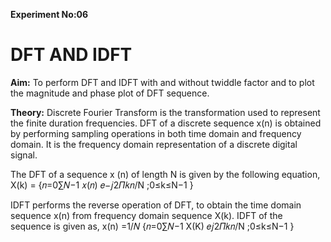 **Experiment No:06**

# **DFT AND IDFT**

**Aim:**
To perform DFT and IDFT with and without twiddle factor and to plot the magnitude and
phase plot of DFT sequence.

**Theory:**
Discrete Fourier Transform is the transformation used to represent the finite duration
frequencies. DFT of a discrete sequence x(n) is obtained by performing sampling operations in
both time domain and frequency domain. It is the frequency domain representation of a discrete
digital signal.

The DFT of a sequence x (n) of length N is given by the following equation,
                             X(k) = {𝑛=0∑𝑁−1 𝑥(𝑛) 𝑒−𝑗2𝛱𝑘𝑛/N ;0≤k≤N−1 } 

IDFT performs the reverse operation of DFT, to obtain the time domain sequence x(n) from
frequency domain sequence X(k). IDFT of the sequence is given as,
                          x(n) =1/𝑁 {𝑛=0∑𝑁−1 X(K) 𝑒𝑗2𝛱𝑘𝑛/N ;0≤k≤N−1 } 
